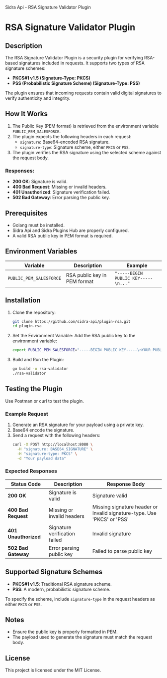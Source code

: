 Sidra Api - RSA Signature Validator Plugin
# RSA Signature Validator Plugin

## Description

The RSA Signature Validator Plugin is a security plugin for verifying RSA-based signatures included in requests. It supports two types of RSA signature schemes:
- **PKCS#1 v1.5 (Signature-Type: PKCS)**
- **PSS (Probabilistic Signature Scheme) (Signature-Type: PSS)**

The plugin ensures that incoming requests contain valid digital signatures to verify authenticity and integrity.

## How It Works

1. The Public Key (PEM format) is retrieved from the environment variable `PUBLIC_PEM_SALESFORCE`.
2. The plugin expects the following headers in each request:
    - `signature`: Base64-encoded RSA signature.
    - `signature-type`: Signature scheme, either `PKCS` or `PSS`.
3. The plugin verifies the RSA signature using the selected scheme against the request body.

### Responses:
- **200 OK**: Signature is valid.
- **400 Bad Request**: Missing or invalid headers.
- **401 Unauthorized**: Signature verification failed.
- **502 Bad Gateway**: Error parsing the public key.

## Prerequisites

- Golang must be installed.
- Sidra Api and Sidra Plugins Hub are properly configured.
- A valid RSA public key in PEM format is required.

## Environment Variables

| Variable               | Description                     | Example                                |
|------------------------|---------------------------------|----------------------------------------|
| `PUBLIC_PEM_SALESFORCE`| RSA public key in PEM format    | `"-----BEGIN PUBLIC KEY-----\n..."`    |

## Installation

1. Clone the repository:
    ```sh
    git clone https://github.com/sidra-api/plugin-rsa.git
    cd plugin-rsa
    ```
2. Set the Environment Variable: Add the RSA public key to the environment variable:
    ```sh
    export PUBLIC_PEM_SALESFORCE="-----BEGIN PUBLIC KEY-----\nYOUR_PUBLIC_KEY_HERE\n-----END PUBLIC KEY-----"
    ```
3. Build and Run the Plugin:
    ```sh
    go build -o rsa-validator
    ./rsa-validator
    ```

## Testing the Plugin

Use Postman or curl to test the plugin.

### Example Request
1. Generate an RSA signature for your payload using a private key.
2. Base64 encode the signature.
3. Send a request with the following headers:
    ```sh
    curl -X POST http://localhost:8080 \
      -H "signature: BASE64_SIGNATURE" \
      -H "signature-type: PKCS" \
      -d "Your payload data"
    ```

### Expected Responses

| Status Code          | Description                       | Response Body                                      |
|----------------------|-----------------------------------|----------------------------------------------------|
| **200 OK**           | Signature is valid                | Signature valid                                    |
| **400 Bad Request**  | Missing or invalid headers        | Missing signature header or Invalid signature-type. Use 'PKCS' or 'PSS' |
| **401 Unauthorized** | Signature verification failed     | Invalid signature                                  |
| **502 Bad Gateway**  | Error parsing public key          | Failed to parse public key                         |

## Supported Signature Schemes

- **PKCS#1 v1.5**: Traditional RSA signature scheme.
- **PSS**: A modern, probabilistic signature scheme.

To specify the scheme, include `signature-type` in the request headers as either `PKCS` or `PSS`.

## Notes

- Ensure the public key is properly formatted in PEM.
- The payload used to generate the signature must match the request body.

## License

This project is licensed under the MIT License.